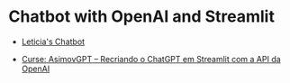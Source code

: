 # Chatbot with OpenAI and Streamlit

- [Leticia's Chatbot](https://leticiapillar-chatbot-openai-app.streamlit.app/)

- [Curse: AsimovGPT – Recriando o ChatGPT em Streamlit com a API da OpenAI](https://hub.asimov.academy/projeto/asimovgpt-recriando-o-chatgpt-em-streamlit-com-a-api-da-openai/)
